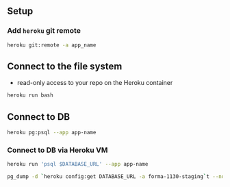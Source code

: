## Setup

### Add `heroku` git remote

```bash
heroku git:remote -a app_name
```

## Connect to the file system

* read-only access to your repo on the Heroku container

```bash
heroku run bash
```



## Connect to DB

```bash
heroku pg:psql --app app-name
```

### Connect to DB via Heroku VM

```bash
heroku run 'psql $DATABASE_URL' --app app-name
```


```bash
pg_dump -d `heroku config:get DATABASE_URL -a forma-1130-staging`t --no-owner --no-acl -Fc -f f.dump
```